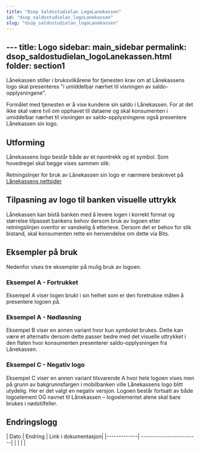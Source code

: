 ```yaml
---
title: "Dsop Saldostudielan LogoLanekassen"
id: "dsop_saldostudielan_logoLanekassen"
slug: "dsop_saldostudielan_logoLanekassen"
---
```


﻿---
title: Logo
sidebar: main_sidebar
permalink: dsop_saldostudielan_logoLanekassen.html
folder: section1
---

Lånekassen stiller i bruksvilkårene for tjenesten krav om at Lånekassens logo skal presenteres "i umiddelbar nærhet til visningen av saldo-opplysningene". <br >

Formålet med tjenesten er å vise kundene sin saldo i Lånekassen. For at det ikke skal være tvil om opphavet til dataene og skal konsumenten i umiddelbar nærhet til visningen av saldo-opplysningene også presentere Lånekassen sin logo.

## Utforming
Lånekassens logo består både av et navntrekk og et symbol. Som hovedregel skal begge vises sammen slik:

[<!-- Comment fixed -->](images/LogoLanekassen.png)

Retningslinjer for bruk av Lånekassen sin logo er nærmere beskrevet på [Lånekassens nettsider](https:/www.lanekassen.no/nb-NO/presse-og-samfunnskontakt/presse/logo-og-visuell-profil/) 


## Tilpasning av logo til banken visuelle uttrykk

Lånekassen kan bistå banken med å levere logen i korrekt format og størrelse tilpasset bankens behov dersom bruk av logoen etter retningslinjen ovenfor er vanskelig å etterleve. Dersom det er behov for slik bistand, skal konsumenten rette en henvendelse om dette via Bits.

## Eksempler på bruk

Nedenfor vises tre eksempler på mulig bruk av logoen.

### Eksempel A - Fortrukket
Eksempel A viser logen brukt i sin helhet som er den foretrukne måten å presentere logoen på.

[<!-- Comment fixed -->](images/LogoStudielanSbanken.png)

### Eksempel A - Nødløsning

Eksempel B viser en annen variant hvor kun symbolet brukes. Dette kan være et alternativ dersom dette passer bedre med det visuelle uttrykket i den flaten hvor konsumenten presenterer saldo-opplysningen fra Lånekassen.

[<!-- Comment fixed -->](images/LogoStudielanNegativ.png)

### Eksempel C - Negativ logo

Eksempel C viser en annen variant tilsvarende A hvor hele logoen vises men på grunn av bakgrunnsfargen i mobilbanken ville Lånekassens logo blitt utydelig. Her er det valgt en negativ versjon. Logoen består fortsatt av både logoelement OG navnet til Lånekassen – logoelementet alene skal bare brukes i nødstilfeller.

[<!-- Comment fixed -->](images/LogoStudielanSB1.png)

## Endringslogg

| Dato         | Endring  | Link i dokumentasjon|
|-------------| ------------------------|
|     |   | |
